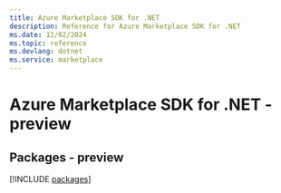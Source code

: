 ```yaml
---
title: Azure Marketplace SDK for .NET
description: Reference for Azure Marketplace SDK for .NET
ms.date: 12/02/2024
ms.topic: reference
ms.devlang: dotnet
ms.service: marketplace
---
```

# Azure Marketplace SDK for .NET - preview
## Packages - preview
[!INCLUDE [packages](marketplace-index.md)]